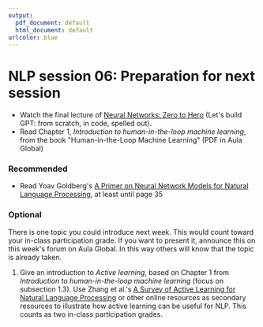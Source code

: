 ```yaml
---
output:
  pdf_document: default
  html_document: default
urlcolor: blue
---
```

# NLP session 06: Preparation for next session
 * Watch the final lecture of [Neural Networks: Zero to Hero](https://karpathy.ai/zero-to-hero.html) (Let's build GPT: from scratch, in code, spelled out).
 * Read Chapter 1, *Introduction to human-in-the-loop machine learning*, from the book "Human-in-the-Loop Machine Learning" (PDF in Aula Global)
 
 
### Recommended

 * Read Yoav Goldberg's [A Primer on Neural Network Models for Natural Language Processing](https://arxiv.org/abs/1510.00726), at least until page 35

### Optional

There is one topic you could introduce next week. This would count toward your in-class participation grade. If you want to present it, announce this on this week's forum on Aula Global. In this way others will know that the topic is already taken. 

  1. Give an introduction to *Active learning*, based on Chapter 1 from *Introduction to human-in-the-loop machine learning* (focus on subsection 1.3). Use Zhang et al.'s [A Survey of Active Learning for Natural Language Processing](https://arxiv.org/pdf/2210.10109.pdf) or other online resources as secondary resources to illustrate how active learning can be useful for NLP. This counts as two in-class participation grades.
